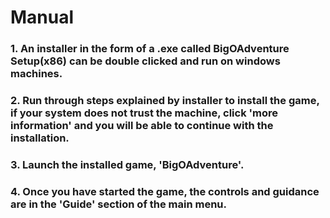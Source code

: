 #  Manual
### 1. An installer in the form of a .exe called BigOAdventure Setup(x86) can be double clicked and run on windows machines.
### 2. Run through steps explained by installer to install the game, if your system does not trust the machine, click 'more information' and you will be able to continue with the installation.
### 3. Launch the installed game, 'BigOAdventure'.
### 4. Once you have started the game, the controls and guidance are in the 'Guide' section of the main menu.
